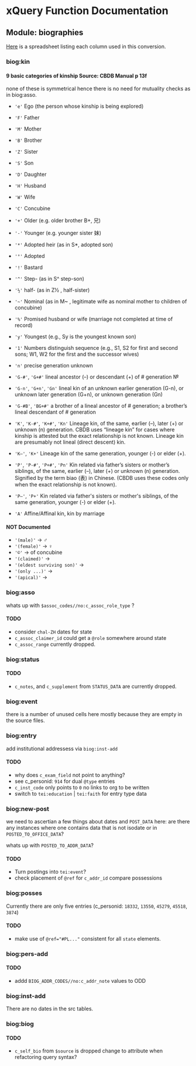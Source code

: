 # xQuery Function Documentation

## Module: biographies
[Here](https://docs.google.com/spreadsheets/d/15CtYfxx4_LsmLUBDm5MPfZ4StWGlpCTWMyUMR1tPHjM/edit?usp=sharing) is a spreadsheet listing each column used in this conversion.  
### biog:kin 

#### 9 basic categories of kinship Source: CBDB Manual p 13f

none of these is symmetrical hence there is no need for mutuality checks as in biog:asso.

* ``'e'`` Ego (the person whose kinship is being explored) 
* ``'F'`` Father
* ``'M'`` Mother
* ``'B'`` Brother
* ``'Z'`` Sister
* ``'S'`` Son
* ``'D'`` Daughter
* ``'H'`` Husband
* ``'W'`` Wife
* ``'C'`` Concubine

* ``'+'`` Older (e.g. older brother B+, 兄)
* ``'-'`` Younger (e.g. younger sister 妹)
* ``'*'`` Adopted heir (as in S*, adopted son)
* ``'°'`` Adopted
* ``'!'`` Bastard
* ``'^'`` Step- (as in S^ step-son)
* ``'½'``  half- (as in Z½ , half-sister)
* ``'~'`` Nominal (as in M~ , legitimate wife as nominal mother to children of concubine)
* ``'%'`` Promised husband or wife (marriage not completed at time of record)
* ``'y'`` Youngest (e.g., Sy is the youngest known son)
* ``'1'`` Numbers distinguish sequence (e.g., S1, S2 for first and second sons; W1, W2 for the first and the successor wives)
* ``'n'`` precise generation unknown
* ``'G-#'``, ``'G+#'`` lineal ancestor (–) or descendant (+) of # generation №
* ``'G-n'``, ``'G+n'``, ``'Gn'`` lineal kin of an unknown earlier generation (G-n), or unknown later generation (G+n), or unknown generation (Gn)
* ``'G-#B'``, ``'BG+#'`` a brother of a lineal ancestor of # generation; a brother’s lineal descendant of # generation
* ``'K'``, ``'K-#'``, ``'K+#'``, ``'Kn'`` Lineage kin, of the same, earlier (–), later (+) or unknown (n) generation. CBDB uses “lineage kin” for cases where kinship is attested but the exact relationship is not known. Lineage kin are presumably not lineal (direct descent) kin.
* ``'K–'``, ``'K+'`` Lineage kin of the same generation, younger (-) or elder (+).
* ``'P'``, ``'P-#'``, ``'P+#'``, ``'Pn'`` Kin related via father’s sisters or mother’s siblings, of the same, earlier (–), later (+) or unknown (n) generation. Signified by the term biao (表) in Chinese. (CBDB uses these codes only when the exact relationship is not known). 
* ``'P–'``, ``'P+'`` Kin related via father's sisters or mother's siblings, of the same generation, younger (-) or elder (+).
* ``'A'`` Affine/Affinal kin, kin by marriage

#### NOT Documented
* ``'(male)'`` -> ♂
* ``'(female)'`` -> ♀
* ``'©'`` -> of concubine
* ``'(claimed)'`` -> 
* ``'(eldest surviving son)'`` -> 
* ``'(only ...)'`` ->
* ``'(apical)'`` ->


### biog:asso
whats up with ``$assoc_codes//no:c_assoc_role_type`` ?

#### TODO 
* consider ``chal-ZH`` dates for state
* ``c_assoc_claimer_id`` could get a ``@role`` somewhere around state
* ``c_assoc_range`` currently dropped.

### biog:status

#### TODO
* ``c_notes``, and ``c_supplement`` from ``STATUS_DATA`` are currently dropped. 

### biog:event

there is a number of unused cells here mostly because they are empty in the source files.

### biog:entry
add institutional addressess via ``biog:inst-add``

#### TODO
* why does ``c_exam_field`` not point to anything?
* see c_personid: ``914`` for dual ``@type`` entries
* ``c_inst_code`` only points to ``0`` no links to org to be written
* switch to ``tei:education`` | ``tei:faith`` for entry type data
 
### biog:new-post
we need to ascertian a few things about dates and ``POST_DATA`` here:
are there any instances where one contains data that is not isodate or in ``POSTED_TO_OFFICE_DATA``? 

whats up with ``POSTED_TO_ADDR_DATA``?

#### TODO
* Turn postings into ``tei:event``?
* check placement of ``@ref`` for ``c_addr_id`` compare possessions

### biog:posses
Currently there are only five entries (c_personid: ``18332``, ``13550``, ``45279``, ``45518``, ``3874``)

#### TODO
* make use of ``@ref="#PL..."`` consistent for all ``state`` elements. 

### biog:pers-add

#### TODO
* addd ``BIOG_ADDR_CODES//no:c_addr_note`` values to ODD

### biog:inst-add
There are no dates in the src tables. 

### biog:biog

#### TODO
* ``c_self_bio`` from ``$source`` is dropped change to attribute when refactoring query syntax?
